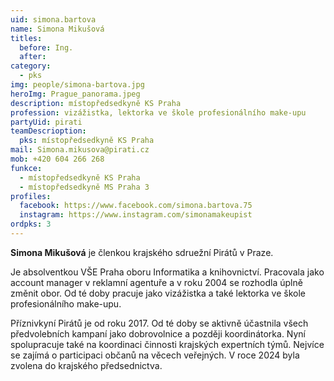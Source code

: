 ```yaml
---
uid: simona.bartova
name: Simona Mikušová 
titles:
  before: Ing.
  after:
category: 
  - pks
img: people/simona-bartova.jpg
heroImg: Prague_panorama.jpeg
description: místopředsedkyně KS Praha
profession: vizážistka, lektorka ve škole profesionálního make-upu
partyUid: pirati
teamDescrioption: 
  pks: místopředsedkyně KS Praha
mail: Simona.mikusova@pirati.cz
mob: +420 604 266 268
funkce:
  - místopředsedkyně KS Praha
  - místopředsedkyně MS Praha 3
profiles:     
  facebook: https://www.facebook.com/simona.bartova.75
  instagram: https://www.instagram.com/simonamakeupist	  
ordpks: 3		  
---
```


**Simona Mikušová** je členkou krajského sdruežní Pirátů v Praze. 

Je absolventkou VŠE Praha oboru Informatika a knihovnictví. Pracovala jako account manager v reklamní agentuře a v roku 2004 se rozhodla úplně změnit obor. Od té doby pracuje jako vizážistka a také lektorka ve škole profesionálního make-upu.

Příznivkyní Pirátů je od roku 2017. Od té doby se aktivně účastnila všech předvolebních kampaní jako dobrovolnice a později koordinátorka. Nyní spolupracuje také na koordinaci činnosti krajských expertních týmů. Nejvíce se zajímá o participaci občanů na věcech veřejných. V roce 2024 byla zvolena do krajského předsednictva.


